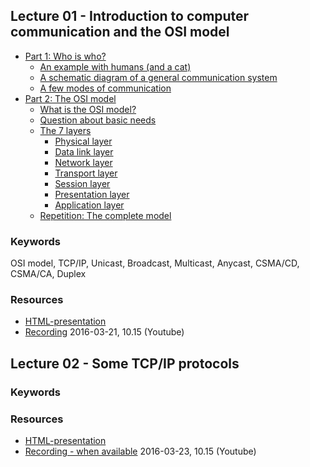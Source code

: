 ## Lecture 01 - Introduction to computer communication and the OSI model
* [Part 1: Who is who?](https://youtu.be/lL1s-BwSU6I?t=1m34s&list=PLSWJPPj5sKmoXtn9BfzpduajP0y_fHFOd)
  * [An example with humans (and a cat)](https://youtu.be/lL1s-BwSU6I?t=3m49s&list=PLSWJPPj5sKmoXtn9BfzpduajP0y_fHFOd)
  * [A schematic diagram of a general communication system](https://youtu.be/lL1s-BwSU6I?t=10m05s&list=PLSWJPPj5sKmoXtn9BfzpduajP0y_fHFOd)
  * [A few modes of communication](https://youtu.be/lL1s-BwSU6I?t=12m20s&list=PLSWJPPj5sKmoXtn9BfzpduajP0y_fHFOd)
* [Part 2: The OSI model](https://youtu.be/lL1s-BwSU6I?t=16m50s&list=PLSWJPPj5sKmoXtn9BfzpduajP0y_fHFOd)
  * [What is the OSI model?](https://youtu.be/lL1s-BwSU6I?t=16m55s&list=PLSWJPPj5sKmoXtn9BfzpduajP0y_fHFOd)
  * [Question about basic needs](https://youtu.be/lL1s-BwSU6I?t=21m56s&list=PLSWJPPj5sKmoXtn9BfzpduajP0y_fHFOd)
  * [The 7 layers](https://youtu.be/lL1s-BwSU6I?t=22m54s&list=PLSWJPPj5sKmoXtn9BfzpduajP0y_fHFOd)
    * [Physical layer](https://youtu.be/lL1s-BwSU6I?t=22m54s&list=PLSWJPPj5sKmoXtn9BfzpduajP0y_fHFOd)
    * [Data link layer](https://youtu.be/lL1s-BwSU6I?t=23m51s&list=PLSWJPPj5sKmoXtn9BfzpduajP0y_fHFOd)
    * [Network layer](https://youtu.be/lL1s-BwSU6I?t=28m48s&list=PLSWJPPj5sKmoXtn9BfzpduajP0y_fHFOd)
    * [Transport layer](https://youtu.be/lL1s-BwSU6I?t=32m06s&list=PLSWJPPj5sKmoXtn9BfzpduajP0y_fHFOd)
    * [Session layer](https://youtu.be/lL1s-BwSU6I?t=34m57s&list=PLSWJPPj5sKmoXtn9BfzpduajP0y_fHFOd)
    * [Presentation layer](https://youtu.be/lL1s-BwSU6I?t=37m52s&list=PLSWJPPj5sKmoXtn9BfzpduajP0y_fHFOd)
    * [Application layer](https://youtu.be/lL1s-BwSU6I?t=38m18s&list=PLSWJPPj5sKmoXtn9BfzpduajP0y_fHFOd)
  * [Repetition: The complete model](https://youtu.be/lL1s-BwSU6I?t=39m40s&list=PLSWJPPj5sKmoXtn9BfzpduajP0y_fHFOd)

### Keywords
OSI model, TCP/IP, Unicast, Broadcast, Multicast, Anycast, CSMA/CD, CSMA/CA, Duplex

### Resources
- [HTML-presentation](https://cdn.rawgit.com/1dv031/syllabus/master/lectures/part_1/01-02_Computer-Networks/index.html#/)
- [Recording](https://www.youtube.com/watch?v=lL1s-BwSU6I&list=PLSWJPPj5sKmoXtn9BfzpduajP0y_fHFOd&index=2) 2016-03-21, 10.15 (Youtube)

## Lecture 02 - Some TCP/IP protocols

### Keywords


### Resources
- [HTML-presentation](https://cdn.rawgit.com/1dv031/syllabus/master/lectures/part_1/01-02_Computer-Networks/index.html#/5)
- [Recording - when available](#) 2016-03-23, 10.15 (Youtube)
